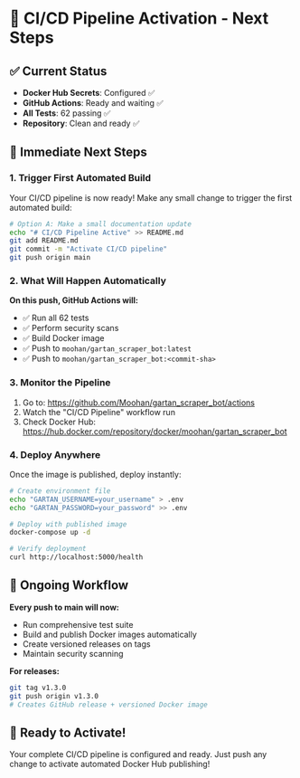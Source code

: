 # 🎉 CI/CD Pipeline Activation - Next Steps

## ✅ Current Status
- **Docker Hub Secrets**: Configured ✅
- **GitHub Actions**: Ready and waiting ✅
- **All Tests**: 62 passing ✅
- **Repository**: Clean and ready ✅

## 🚀 Immediate Next Steps

### 1. Trigger First Automated Build
Your CI/CD pipeline is now ready! Make any small change to trigger the first automated build:

```bash
# Option A: Make a small documentation update
echo "# CI/CD Pipeline Active" >> README.md
git add README.md
git commit -m "Activate CI/CD pipeline"
git push origin main
```

### 2. What Will Happen Automatically

**On this push, GitHub Actions will:**
- ✅ Run all 62 tests
- ✅ Perform security scans
- ✅ Build Docker image
- ✅ Push to `moohan/gartan_scraper_bot:latest`
- ✅ Push to `moohan/gartan_scraper_bot:<commit-sha>`

### 3. Monitor the Pipeline
1. Go to: https://github.com/Moohan/gartan_scraper_bot/actions
2. Watch the "CI/CD Pipeline" workflow run
3. Check Docker Hub: https://hub.docker.com/repository/docker/moohan/gartan_scraper_bot

### 4. Deploy Anywhere
Once the image is published, deploy instantly:

```bash
# Create environment file
echo "GARTAN_USERNAME=your_username" > .env
echo "GARTAN_PASSWORD=your_password" >> .env

# Deploy with published image
docker-compose up -d

# Verify deployment
curl http://localhost:5000/health
```

## 🔄 Ongoing Workflow

**Every push to main will now:**
- Run comprehensive test suite
- Build and publish Docker images automatically
- Create versioned releases on tags
- Maintain security scanning

**For releases:**
```bash
git tag v1.3.0
git push origin v1.3.0
# Creates GitHub release + versioned Docker image
```

## 🎯 Ready to Activate!

Your complete CI/CD pipeline is configured and ready. Just push any change to activate automated Docker Hub publishing!
